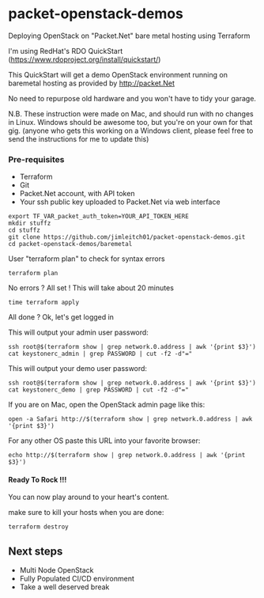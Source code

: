 # packet-openstack-demos

Deploying OpenStack on "Packet.Net" bare metal hosting using Terraform

I'm using RedHat's RDO QuickStart (https://www.rdoproject.org/install/quickstart/)

This QuickStart will get a demo OpenStack environment running on baremetal hosting as provided by http://packet.Net

No need to repurpose old hardware and you won't have to tidy your garage.



N.B. These instruction were made on Mac, and should run with no changes in Linux. Windows should be awesome too, but
you're on your own for that gig. (anyone who gets this working on a Windows client, please feel free to send the instructions for me to update this)

### Pre-requisites

- Terraform
- Git
- Packet.Net account, with API token
- Your ssh public key uploaded to Packet.Net via web interface


```
export TF_VAR_packet_auth_token=YOUR_API_TOKEN_HERE
mkdir stuffz
cd stuffz
git clone https://github.com/jimleitch01/packet-openstack-demos.git
cd packet-openstack-demos/baremetal
```

User "terraform plan" to check for syntax errors
```
terraform plan
```

No errors ? All set ! This will take about 20 minutes
```
time terraform apply
```
All done ? Ok, let's get logged in


This will output your admin user password:
```
ssh root@$(terraform show | grep network.0.address | awk '{print $3}') cat keystonerc_admin | grep PASSWORD | cut -f2 -d"="
```

This will output your demo user password:
```
ssh root@$(terraform show | grep network.0.address | awk '{print $3}') cat keystonerc_demo | grep PASSWORD | cut -f2 -d"="
```

If you are on Mac, open the OpenStack admin page like this:
```
open -a Safari http://$(terraform show | grep network.0.address | awk '{print $3}')
```

For any other OS paste this URL into your favorite browser:
```
echo http://$(terraform show | grep network.0.address | awk '{print $3}')
```

#### Ready To Rock !!!


You can now play around to your heart's content.

make sure to kill your hosts when you are done:

```
terraform destroy
```

## Next steps

- Multi Node OpenStack
- Fully Populated CI/CD environment
- Take a well deserved break
